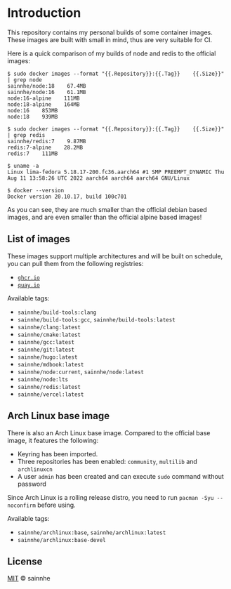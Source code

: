 # Introduction

This repository contains my personal builds of some container images. These images are built with small in mind, thus are very suitable for CI.

Here is a quick comparison of my builds of node and redis to the official images:

```shell
$ sudo docker images --format "{{.Repository}}:{{.Tag}}    {{.Size}}" | grep node
sainnhe/node:18    67.4MB
sainnhe/node:16    61.1MB
node:16-alpine    111MB
node:18-alpine    164MB
node:16    853MB
node:18    939MB

$ sudo docker images --format "{{.Repository}}:{{.Tag}}    {{.Size}}" | grep redis
sainnhe/redis:7    9.87MB
redis:7-alpine    28.2MB
redis:7    111MB

$ uname -a
Linux lima-fedora 5.18.17-200.fc36.aarch64 #1 SMP PREEMPT_DYNAMIC Thu Aug 11 13:58:26 UTC 2022 aarch64 aarch64 aarch64 GNU/Linux

$ docker --version
Docker version 20.10.17, build 100c701
```

As you can see, they are much smaller than the official debian based images, and are even smaller than the official alpine based images!

## List of images

These images support multiple architectures and will be built on schedule, you can pull them from the following registries:

- [`ghcr.io`](https://github.com/sainnhe?tab=packages&repo_name=container-images)
- [`quay.io`](https://quay.io/user/sainnhe)

Available tags:

- `sainnhe/build-tools:clang`
- `sainnhe/build-tools:gcc`, `sainnhe/build-tools:latest`
- `sainnhe/clang:latest`
- `sainnhe/cmake:latest`
- `sainnhe/gcc:latest`
- `sainnhe/git:latest`
- `sainnhe/hugo:latest`
- `sainnhe/mdbook:latest`
- `sainnhe/node:current`, `sainnhe/node:latest`
- `sainnhe/node:lts`
- `sainnhe/redis:latest`
- `sainnhe/vercel:latest`

## Arch Linux base image

There is also an Arch Linux base image. Compared to the official base image, it features the following:

- Keyring has been imported.
- Three repositories has been enabled: `community`, `multilib` and `archlinuxcn`
- A user `admin` has been created and can execute `sudo` command without password

Since Arch Linux is a rolling release distro, you need to run `pacman -Syu --noconfirm` before using.

Available tags:

- `sainnhe/archlinux:base`, `sainnhe/archlinux:latest`
- `sainnhe/archlinux:base-devel`

## License

[MIT](./LICENSE) © sainnhe
